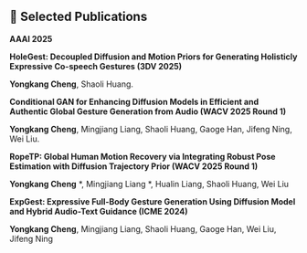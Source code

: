 ## 📝 Selected Publications 

**AAAI 2025**

**HoleGest: Decoupled Diffusion and Motion Priors for Generating Holisticly Expressive Co-speech Gestures (3DV 2025)**

**Yongkang Cheng**, Shaoli Huang.

**Conditional GAN for Enhancing Diffusion Models in Efficient and Authentic Global Gesture Generation from Audio (WACV 2025 Round 1)**

**Yongkang Cheng**, Mingjiang Liang, Shaoli Huang, Gaoge Han, Jifeng Ning, Wei Liu.


                      
**RopeTP: Global Human Motion Recovery via Integrating Robust Pose Estimation with Diffusion Trajectory Prior (WACV 2025 Round 1)**

**Yongkang Cheng** *, Mingjiang Liang *, Hualin Liang, Shaoli Huang, Wei Liu




**ExpGest: Expressive Full-Body Gesture Generation Using Diffusion Model and Hybrid Audio-Text Guidance (ICME 2024)**

**Yongkang Cheng**, Mingjiang Liang, Shaoli Huang, Gaoge Han, Wei Liu, Jifeng Ning




<!--
<h2 id="publications" style="margin: 2px 0px -15px;">Publications</h2>

<div class="publications">
<ol class="bibliography">

{% for link in site.data.publications.main %}

<li>
<div class="pub-row">
  <div class="col-sm-3 abbr" style="position: relative;padding-right: 15px;padding-left: 15px;">
    {% if link.image %} 
    <img src="{{ link.image }}" class="teaser img-fluid z-depth-1" style="width=100;height=40%">
    {% if link.conference_short %} 
    <abbr class="badge">{{ link.conference_short }}</abbr>
    {% endif %}
    {% endif %}
  </div>
  <div class="col-sm-9" style="position: relative;padding-right: 15px;padding-left: 20px;">
      <div class="title"><a href="{{ link.pdf }}">{{ link.title }}</a></div>
      <div class="author">{{ link.authors }}</div>
      <div class="periodical"><em>{{ link.conference }}</em>
      </div>
    <div class="links">
      {% if link.pdf %} 
      <a href="{{ link.pdf }}" class="btn btn-sm z-depth-0" role="button" target="_blank" style="font-size:12px;">PDF</a>
      {% endif %}
      {% if link.code %} 
      <a href="{{ link.code }}" class="btn btn-sm z-depth-0" role="button" target="_blank" style="font-size:12px;">Code</a>
      {% endif %}
      {% if link.page %} 
      <a href="{{ link.page }}" class="btn btn-sm z-depth-0" role="button" target="_blank" style="font-size:12px;">Project Page</a>
      {% endif %}
      {% if link.bibtex %} 
      <a href="{{ link.bibtex }}" class="btn btn-sm z-depth-0" role="button" target="_blank" style="font-size:12px;">BibTex</a>
      {% endif %}
      {% if link.notes %} 
      <strong> <i style="color:#e74d3c">{{ link.notes }}</i></strong>
      {% endif %}
      {% if link.others %} 
      {{ link.others }}
      {% endif %}
    </div>
  </div>
</div>
</li>
<br>

{% endfor %}

</ol>
</div>

-->
